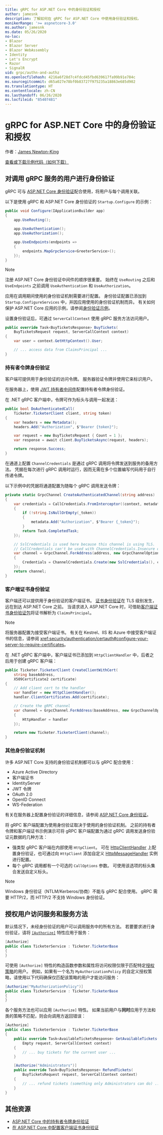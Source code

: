 ```yaml
---
title: gRPC for ASP.NET Core 中的身份验证和授权
author: jamesnk
description: 了解如何在 gRPC for ASP.NET Core 中使用身份验证和授权。
monikerRange: '>= aspnetcore-3.0'
ms.author: jamesnk
ms.date: 05/26/2020
no-loc:
- Blazor
- Blazor Server
- Blazor WebAssembly
- Identity
- Let's Encrypt
- Razor
- SignalR
uid: grpc/authn-and-authz
ms.openlocfilehash: 4216a6f28d7c4fdcd45fbd639617fa99b91e784c
ms.sourcegitcommit: d65a027e78bf0b83727f975235a18863e685d902
ms.translationtype: HT
ms.contentlocale: zh-CN
ms.lasthandoff: 06/26/2020
ms.locfileid: "85407481"
---
```

# <a name="authentication-and-authorization-in-grpc-for-aspnet-core"></a>gRPC for ASP.NET Core 中的身份验证和授权

作者：[James Newton-King](https://twitter.com/jamesnk)

[查看或下载示例代码](https://github.com/dotnet/AspNetCore.Docs/tree/master/aspnetcore/grpc/authn-and-authz/sample/)[（如何下载）](xref:index#how-to-download-a-sample)

## <a name="authenticate-users-calling-a-grpc-service"></a>对调用 gRPC 服务的用户进行身份验证

gRPC 可与 [ASP.NET Core 身份验证](xref:security/authentication/identity)配合使用，将用户与每个调用关联。

以下是使用 gRPC 和 ASP.NET Core 身份验证的 `Startup.Configure` 的示例：

```csharp
public void Configure(IApplicationBuilder app)
{
    app.UseRouting();
    
    app.UseAuthentication();
    app.UseAuthorization();

    app.UseEndpoints(endpoints =>
    {
        endpoints.MapGrpcService<GreeterService>();
    });
}
```

> [!NOTE]
> 注册 ASP.NET Core 身份验证中间件的顺序很重要。 始终在 `UseRouting` 之后和 `UseEndpoints` 之前调用 `UseAuthentication` 和 `UseAuthorization`。

应用在调用期间使用的身份验证机制需要进行配置。 身份验证配置已添加到 `Startup.ConfigureServices` 中，并因应用使用的身份验证机制而异。 有关如何保护 ASP.NET Core 应用的示例，请参阅[身份验证示例](xref:security/authentication/samples)。

设置身份验证后，可通过 `ServerCallContext` 使用 gRPC 服务方法访问用户。

```csharp
public override Task<BuyTicketsResponse> BuyTickets(
    BuyTicketsRequest request, ServerCallContext context)
{
    var user = context.GetHttpContext().User;

    // ... access data from ClaimsPrincipal ...
}

```

### <a name="bearer-token-authentication"></a>持有者令牌身份验证

客户端可提供用于身份验证的访问令牌。 服务器验证令牌并使用它来标识用户。

在服务器上，使用 [JWT 持有者中间件](/dotnet/api/microsoft.extensions.dependencyinjection.jwtbearerextensions.addjwtbearer)配置持有者令牌身份验证。

在 .NET gRPC 客户端中，令牌可作为标头与调用一起发送：

```csharp
public bool DoAuthenticatedCall(
    Ticketer.TicketerClient client, string token)
{
    var headers = new Metadata();
    headers.Add("Authorization", $"Bearer {token}");

    var request = new BuyTicketsRequest { Count = 1 };
    var response = await client.BuyTicketsAsync(request, headers);

    return response.Success;
}
```

在通道上配置 `ChannelCredentials` 是通过 gRPC 调用将令牌发送到服务的备用方法。 凭据在每次进行 gRPC 调用时运行，因而无需在多个位置编写代码用于自行传递令牌。

以下示例中的凭据将通道配置为随每个 gRPC 调用发送令牌：

```csharp
private static GrpcChannel CreateAuthenticatedChannel(string address)
{
    var credentials = CallCredentials.FromInterceptor((context, metadata) =>
    {
        if (!string.IsNullOrEmpty(_token))
        {
            metadata.Add("Authorization", $"Bearer {_token}");
        }
        return Task.CompletedTask;
    });

    // SslCredentials is used here because this channel is using TLS.
    // CallCredentials can't be used with ChannelCredentials.Insecure on non-TLS channels.
    var channel = GrpcChannel.ForAddress(address, new GrpcChannelOptions
    {
        Credentials = ChannelCredentials.Create(new SslCredentials(), credentials)
    });
    return channel;
}
```

### <a name="client-certificate-authentication"></a>客户端证书身份验证

客户端还可以提供用于身份验证的客户端证书。 [证书身份验证](https://tools.ietf.org/html/rfc5246#section-7.4.4)在 TLS 级别发生，远在到达 ASP.NET Core 之前。 当请求进入 ASP.NET Core 时，可借助[客户端证书身份验证包](xref:security/authentication/certauth)将证书解析为 `ClaimsPrincipal`。

> [!NOTE]
> 将服务器配置为接受客户端证书。 有关在 Kestrel、IIS 和 Azure 中接受客户端证书的信息，请参阅 <xref:security/authentication/certauth#configure-your-server-to-require-certificates>。

在 .NET gRPC 客户端中，客户端证书已添加到 `HttpClientHandler` 中，后者之后用于创建 gRPC 客户端：

```csharp
public Ticketer.TicketerClient CreateClientWithCert(
    string baseAddress,
    X509Certificate2 certificate)
{
    // Add client cert to the handler
    var handler = new HttpClientHandler();
    handler.ClientCertificates.Add(certificate);

    // Create the gRPC channel
    var channel = GrpcChannel.ForAddress(baseAddress, new GrpcChannelOptions
    {
        HttpHandler = handler
    });

    return new Ticketer.TicketerClient(channel);
}
```

### <a name="other-authentication-mechanisms"></a>其他身份验证机制

许多 ASP.NET Core 支持的身份验证机制都可以与 gRPC 配合使用：

* Azure Active Directory
* 客户端证书
* IdentityServer
* JWT 令牌
* OAuth 2.0
* OpenID Connect
* WS-Federation

有关在服务器上配置身份验证的详细信息，请参阅 [ASP.NET Core 身份验证](xref:security/authentication/identity)。

将 gRPC 客户端配置为使用身份验证取决于使用的身份验证机制。 之前的持有者令牌和客户端证书示例演示可将 gRPC 客户端配置为通过 gRPC 调用发送身份验证元数据的几种方法：

* 强类型 gRPC 客户端在内部使用 `HttpClient`。 可在 [HttpClientHandler](/dotnet/api/system.net.http.httpclienthandler) 上配置身份验证，也可通过向 `HttpClient` 添加自定义 [HttpMessageHandler](/dotnet/api/system.net.http.httpmessagehandler) 实例进行配置。
* 每个 gRPC 调用都有一个可选的 `CallOptions` 参数。 可使用该选项的标头集合发送自定义标头。

> [!NOTE]
> Windows 身份验证（NTLM/Kerberos/协商）不能与 gRPC 配合使用。 gRPC 需要 HTTP/2，而 HTTP/2 不支持 Windows 身份验证。

## <a name="authorize-users-to-access-services-and-service-methods"></a>授权用户访问服务和服务方法

默认情况下，未经身份验证的用户可以调用服务中的所有方法。 若要要求进行身份验证，请将 [`[Authorize]`](xref:Microsoft.AspNetCore.Authorization.AuthorizeAttribute) 特性应用于服务：

```csharp
[Authorize]
public class TicketerService : Ticketer.TicketerBase
{
}
```

可使用 `[Authorize]` 特性的构造函数参数和属性将访问权限仅限于匹配特定[授权策略](xref:security/authorization/policies)的用户。 例如，如果有一个名为 `MyAuthorizationPolicy` 的自定义授权策略，请使用以下代码确保仅匹配该策略的用户才能访问服务：

```csharp
[Authorize("MyAuthorizationPolicy")]
public class TicketerService : Ticketer.TicketerBase
{
}
```

各个服务方法也可以应用 `[Authorize]` 特性。 如果当前用户与**同时**应用于方法和类的策略不匹配，则会向调用方返回错误：

```csharp
[Authorize]
public class TicketerService : Ticketer.TicketerBase
{
    public override Task<AvailableTicketsResponse> GetAvailableTickets(
        Empty request, ServerCallContext context)
    {
        // ... buy tickets for the current user ...
    }

    [Authorize("Administrators")]
    public override Task<BuyTicketsResponse> RefundTickets(
        BuyTicketsRequest request, ServerCallContext context)
    {
        // ... refund tickets (something only Administrators can do) ..
    }
}
```

## <a name="additional-resources"></a>其他资源

* [ASP.NET Core 中的持有者令牌身份验证](https://blogs.msdn.microsoft.com/webdev/2016/10/27/bearer-token-authentication-in-asp-net-core/)
* [在 ASP.NET Core 中配置客户端证书身份验证](xref:security/authentication/certauth)
